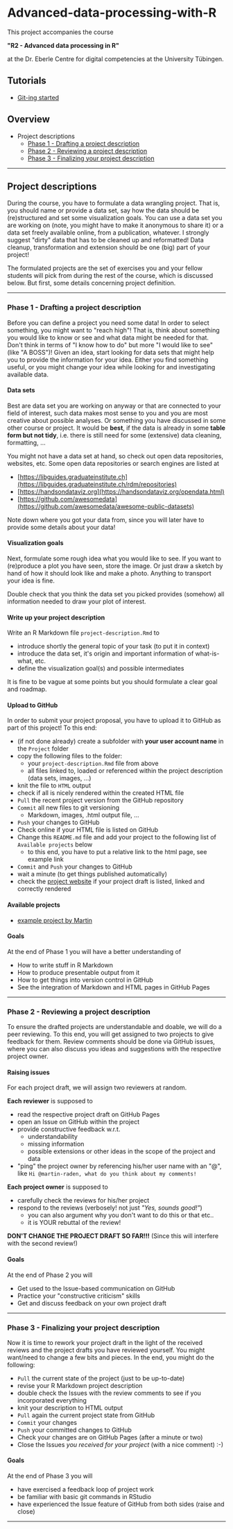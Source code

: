 
# Advanced-data-processing-with-R

This project accompanies the course

**"R2 - Advanced data processing in R"**

at the Dr. Eberle Centre for digital competencies at the University Tübingen.

## Tutorials

-   [Git-ing started](Tutorials/git-started.md)

## Overview

- Project descriptions
  - [Phase 1 - Drafting a project description](#phase-1---drafting-a-project-description)
  - [Phase 2 - Reviewing a project description](#phase-2---reviewing-a-project-description)
  - [Phase 3 - Finalizing your project description](#phase-3---finalizing-your-project-description)

------------------------------------------------------------------------

## Project descriptions

During the course, you have to formulate a data wrangling project.
That is, you should name or provide a data set, say how the data should be (re)structured and set some visualization goals.
You can use a data set you are working on (note, you might have to make it anonymous to share it) or a data set freely available online, from a publication, whatever.
I strongly suggest "dirty" data that has to be cleaned up and reformatted!
Data cleanup, transformation and extension should be one (big) part of your project!

The formulated projects are the set of exercises you and your fellow students will pick from during the rest of the course, which is discussed below.
But first, some details concerning project definition.

------------------------------------------------------------------------

### Phase 1 - Drafting a project description

Before you can define a project you need some data!
In order to select something, you might want to "reach high"!
That is, think about something you would like to know or see and what data might be needed for that.
Don't think in terms of "I know how to do" but more "I would like to see" (like "A BOSS")!
Given an idea, start looking for data sets that might help you to provide the information for your idea.
Either you find something useful, or you might change your idea while looking for and investigating available data.

#### Data sets

Best are data set you are working on anyway or that are connected to your field of interest, such data makes most sense to you and you are most creative about possible analyses.
Or something you have discussed in some other course or project.
It would be **best**, if the data is already in some **table form but not tidy**, i.e. there is still need for some (extensive) data cleaning, formatting, ...

You might not have a data set at hand, so check out open data repositories, websites, etc.
Some open data repositories or search engines are listed at

-   [https://libguides.graduateinstitute.ch](https://libguides.graduateinstitute.ch/rdm/repositories)
-   [https://handsondataviz.org](https://handsondataviz.org/opendata.html)
-   [https://github.com/awesomedata](https://github.com/awesomedata/awesome-public-datasets)

Note down where you got your data from, since you will later have to provide some details about your data!

#### Visualization goals

Next, formulate some rough idea what you would like to see.
If you want to (re)produce a plot you have seen, store the image.
Or just draw a sketch by hand of how it should look like and make a photo.
Anything to transport your idea is fine.

Double check that you think the data set you picked provides (somehow) all information needed to draw your plot of interest.

#### Write up your project description

Write an R Markdown file `project-description.Rmd` to

-   introduce shortly the general topic of your task (to put it in context)
-   introduce the data set, it's origin and important information of what-is-what, etc.
-   define the visualization goal(s) and possible intermediates

It is fine to be vague at some points but you should formulate a clear goal and roadmap.

#### Upload to GitHub

In order to submit your project proposal, you have to upload it to GitHub as part of this project!
To this end:

-   (if not done already) create a subfolder with **your user account name** in the `Project` folder
-   copy the following files to the folder:
    -   your `project-description.Rmd` file from above
    -   all files linked to, loaded or referenced within the project description (data sets, images, ...)
-   knit the file to `HTML` output
-   check if all is nicely rendered within the created HTML file
-   `Pull` the recent project version from the GitHub repository
-   `Commit` all new files to git versioning
    -   Markdown, images, .html output file, ...
-   `Push` your changes to GitHub
-   Check online if your HTML file is listed on GitHub
-   Change this `README.md` file and add your project to the following list of `Available projects` below
    -   to this end, you have to put a relative link to the html page, see example link
-   `Commit` and `Push` your changes to GitHub
-   wait a minute (to get things published automatically)
-   check the [project website](https://dr-eberle-zentrum.github.io/Advanced-data-processing-with-R/) if your project draft is listed, linked and correctly rendered

#### Available projects

-   [example project by Martin](Projects/martin-raden/project-description.html)


#### Goals

At the end of Phase 1 you will have a better understanding of

- How to write stuff in R Markdown
- How to produce presentable output from it
- How to get things into version control in GitHub
- See the integration of Markdown and HTML pages in GitHub Pages

------------------------------------------------------------------------

### Phase 2 - Reviewing a project description

To ensure the drafted projects are understandable and doable, we will do a peer reviewing.
To this end, you will get assigned to two projects to give feedback for them.
Review comments should be done via GitHub issues, where you can also discuss you ideas and suggestions with the respective project owner.

#### Raising issues

For each project draft, we will assign two reviewers at random.

**Each reviewer** is supposed to

- read the respective project draft on GitHub Pages
- open an Issue on GitHub within the project
- provide constructive feedback w.r.t.
  - understandability
  - missing information
  - possible extensions or other ideas in the scope of the project and data
- "ping" the project owner by referencing his/her user name with an "@", like `Hi @martin-raden, what do you think about my comments!`
  
**Each project owner** is supposed to

- carefully check the reviews for his/her project
- respond to the reviews (verbosely! not just *"Yes, sounds good!"*)
  - you can also argument why you don't want to do this or that etc..
  - it is YOUR rebuttal of the review!
  
**DON'T CHANGE THE PROJECT DRAFT SO FAR!!!** (Since this will interfere with the second review!)


#### Goals

At the end of Phase 2 you will

- Get used to the Issue-based communication on GitHub
- Practice your "constructive criticism" skills
- Get and discuss feedback on your own project draft


------------------------------------------------------------------------

### Phase 3 - Finalizing your project description

Now it is time to rework your project draft in the light of the received reviews and the project drafts you have reviewed yourself.
You might want/need to change a few bits and pieces.
In the end, you might do the following:

- `Pull` the current state of the project (just to be up-to-date)
- revise your R Markdown project description
- double check the Issues with the review comments to see if you incorporated everything
- knit your description to HTML output
- `Pull` again the current project state from GitHub
- `Commit` your changes
- `Push` your committed changes to GitHub
- Check your changes are on GitHub Pages (after a minute or two)
- Close the Issues *you received for your project* (with a nice comment) :-)


#### Goals

At the end of Phase 3 you will

- have exercised a feedback loop of project work
- be familiar with basic git commands in RStudio
- have experienced the Issue feature of GitHub from both sides (raise and close)


------------------------------------------------------------------------

